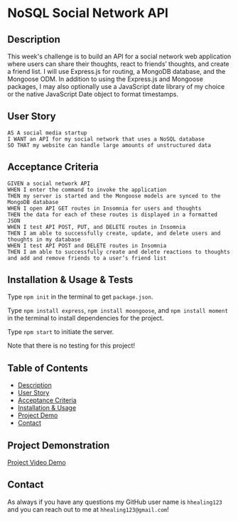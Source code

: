 # NoSQL Social Network API

## Description
This week's challenge is to build an API for a social network web application where users can share their thoughts, react to friends’ thoughts, and create a friend list. I will use Express.js for routing, a MongoDB database, and the Mongoose ODM. In addition to using the Express.js and Mongoose packages, I may also optionally use a JavaScript date library of my choice or the native JavaScript Date object to format timestamps.

## User Story
```
AS A social media startup
I WANT an API for my social network that uses a NoSQL database
SO THAT my website can handle large amounts of unstructured data
```

## Acceptance Criteria
```
GIVEN a social network API
WHEN I enter the command to invoke the application
THEN my server is started and the Mongoose models are synced to the MongoDB database
WHEN I open API GET routes in Insomnia for users and thoughts
THEN the data for each of these routes is displayed in a formatted JSON
WHEN I test API POST, PUT, and DELETE routes in Insomnia
THEN I am able to successfully create, update, and delete users and thoughts in my database
WHEN I test API POST and DELETE routes in Insomnia
THEN I am able to successfully create and delete reactions to thoughts and add and remove friends to a user’s friend list
```

## Installation & Usage & Tests

Type `npm init` in the terminal to get `package.json`.

Type `npm install express`, `npm install moongoose`, and `npm install moment` in the terminal to install dependencies for the project.

Type `npm start` to initiate the server.

Note that there is no testing for this project!

## Table of Contents
* [Description](#description)
* [User Story](#user-story)
* [Acceptance Criteria](#acceptance-criteria)
* [Installation & Usage](#installation--usage--tests)
* [Project Demo](#project-demonstration)
* [Contact](#contact)

## Project Demonstration
[Project Video Demo](https://user-images.githubusercontent.com/106945679/200393174-9850ace5-73c7-476e-ab56-f1fbb8c32206.mp4)

## Contact
As always if you have any questions my GitHub user name is `hhealing123` and you can reach out to me at `hhealing123@gmail.com`!